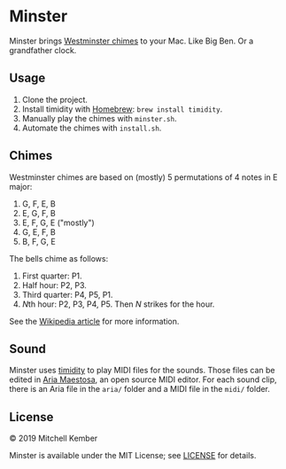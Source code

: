 # Minster

Minster brings [Westminster chimes][wq] to your Mac. Like Big Ben. Or a grandfather clock.

## Usage

1. Clone the project.
2. Install timidity with [Homebrew][hb]: `brew install timidity`.
3. Manually play the chimes with `minster.sh`.
4. Automate the chimes with `install.sh`.

## Chimes

Westminster chimes are based on (mostly) 5 permutations of 4 notes in E major:

1. G, F, E, B
2. E, G, F, B
3. E, F, G, E ("mostly")
4. G, E, F, B
5. B, F, G, E

The bells chime as follows:

1. First quarter: P1.
2. Half hour: P2, P3.
3. Third quarter: P4, P5, P1.
4. *N*th hour: P2, P3, P4, P5. Then *N* strikes for the hour.

See the [Wikipedia article][wq] for more information.

## Sound

Minster uses [timidity][tm] to play MIDI files for the sounds. Those files can be edited in [Aria Maestosa][am], an open source MIDI editor. For each sound clip, there is an Aria file in the `aria/` folder and a MIDI file in the `midi/` folder.

## License

© 2019 Mitchell Kember

Minster is available under the MIT License; see [LICENSE](LICENSE.md) for details.

[hb]: https://brew.sh
[wq]: https://en.wikipedia.org/wiki/Westminster_Quarters
[tm]: http://timidity.sourceforge.net
[am]: http://ariamaestosa.sourceforge.net
